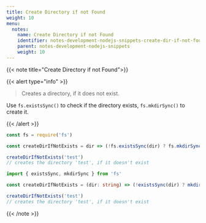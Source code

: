 ```yaml
---
title: Create Directory if not Found
weight: 10
menu:
  notes:
    name: Create Directory if not Found
    identifier: notes-development-nodejs-snippets-create-dir-if-not-found
    parent: notes-development-nodejs-snippets
    weight: 10
---
```


{{< note title="Create Directory if not Found">}}

{{< alert type="info" >}}

> Creates a directory, if it does not exist.

Use `fs.existsSync()` to check if the directory exists, `fs.mkdirSync()` to create it.

{{< /alert >}}

```javascript
const fs = require('fs')

const createDirIfNotExists = dir => (!fs.existsSync(dir) ? fs.mkdirSync(dir) : undefined)

createDirIfNotExists('test')
// creates the directory 'test', if it doesn't exist
```

```typescript
import { existsSync, mkdirSync } from 'fs'

const createDirIfNotExists = (dir: string) => (!existsSync(dir) ? mkdirSync(dir) : undefined)

createDirIfNotExists('test')
// creates the directory 'test', if it doesn't exist
```

{{< /note >}}
